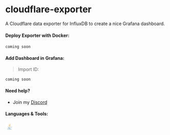 # cloudflare-exporter
A Cloudflare data exporter for InfluxDB to create a nice Grafana dashboard.


#### Deploy Exporter with Docker:

```
coming soon
```

#### Add Dashboard in Grafana:
> Import ID:
```
coming soon
```

#### Need help?
- Join my [Discord](https://discord.gg/q9JJGjRXvV)

#### Languages & Tools:
[<img align="left" alt="Java" width="26px" src="https://github.com/edent/SuperTinyIcons/blob/master/images/svg/java.svg" />][wikipediajava]

[wikipediajava]: https://en.wikipedia.org/wiki/Java_(programming_language)

